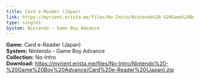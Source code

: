 ```yaml
---
title: Card e-Reader (Japan)
link: https://myrient.erista.me/files/No-Intro/Nintendo%20-%20Game%20Boy%20Advance/Card%20e-Reader%20(Japan).zip
type: single1
System: Nintendo - Game Boy Advance
---
```

<b>Game:</b> Card e-Reader (Japan)<br>
<b>System:</b> Nintendo - Game Boy Advance<br>
<b>Collection:</b> No-Intro<br>
<b>Download:</b> https://myrient.erista.me/files/No-Intro/Nintendo%20-%20Game%20Boy%20Advance/Card%20e-Reader%20(Japan).zip